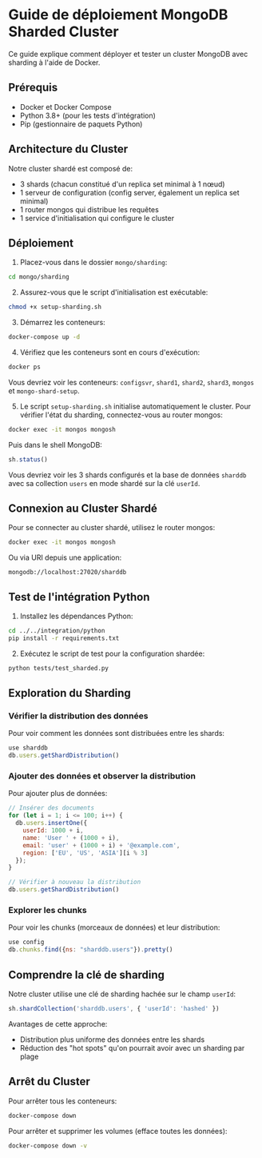 # Guide de déploiement MongoDB Sharded Cluster

Ce guide explique comment déployer et tester un cluster MongoDB avec sharding à l'aide de Docker.

## Prérequis

- Docker et Docker Compose
- Python 3.8+ (pour les tests d'intégration)
- Pip (gestionnaire de paquets Python)

## Architecture du Cluster

Notre cluster shardé est composé de:
- 3 shards (chacun constitué d'un replica set minimal à 1 nœud)
- 1 serveur de configuration (config server, également un replica set minimal)
- 1 router mongos qui distribue les requêtes
- 1 service d'initialisation qui configure le cluster

## Déploiement

1. Placez-vous dans le dossier `mongo/sharding`:

```bash
cd mongo/sharding
```

2. Assurez-vous que le script d'initialisation est exécutable:

```bash
chmod +x setup-sharding.sh
```

3. Démarrez les conteneurs:

```bash
docker-compose up -d
```

4. Vérifiez que les conteneurs sont en cours d'exécution:

```bash
docker ps
```

Vous devriez voir les conteneurs: `configsvr`, `shard1`, `shard2`, `shard3`, `mongos` et `mongo-shard-setup`.

5. Le script `setup-sharding.sh` initialise automatiquement le cluster. Pour vérifier l'état du sharding, connectez-vous au router mongos:

```bash
docker exec -it mongos mongosh
```

Puis dans le shell MongoDB:

```javascript
sh.status()
```

Vous devriez voir les 3 shards configurés et la base de données `sharddb` avec sa collection `users` en mode shardé sur la clé `userId`.

## Connexion au Cluster Shardé

Pour se connecter au cluster shardé, utilisez le router mongos:

```bash
docker exec -it mongos mongosh
```

Ou via URI depuis une application:

```
mongodb://localhost:27020/sharddb
```

## Test de l'intégration Python

1. Installez les dépendances Python:

```bash
cd ../../integration/python
pip install -r requirements.txt
```

2. Exécutez le script de test pour la configuration shardée:

```bash
python tests/test_sharded.py
```

## Exploration du Sharding

### Vérifier la distribution des données

Pour voir comment les données sont distribuées entre les shards:

```javascript
use sharddb
db.users.getShardDistribution()
```

### Ajouter des données et observer la distribution

Pour ajouter plus de données:

```javascript
// Insérer des documents
for (let i = 1; i <= 100; i++) {
  db.users.insertOne({
    userId: 1000 + i,
    name: 'User ' + (1000 + i),
    email: 'user' + (1000 + i) + '@example.com',
    region: ['EU', 'US', 'ASIA'][i % 3]
  });
}

// Vérifier à nouveau la distribution
db.users.getShardDistribution()
```

### Explorer les chunks

Pour voir les chunks (morceaux de données) et leur distribution:

```javascript
use config
db.chunks.find({ns: "sharddb.users"}).pretty()
```

## Comprendre la clé de sharding

Notre cluster utilise une clé de sharding hachée sur le champ `userId`:

```javascript
sh.shardCollection('sharddb.users', { 'userId': 'hashed' })
```

Avantages de cette approche:
- Distribution plus uniforme des données entre les shards
- Réduction des "hot spots" qu'on pourrait avoir avec un sharding par plage

## Arrêt du Cluster

Pour arrêter tous les conteneurs:

```bash
docker-compose down
```

Pour arrêter et supprimer les volumes (efface toutes les données):

```bash
docker-compose down -v
```